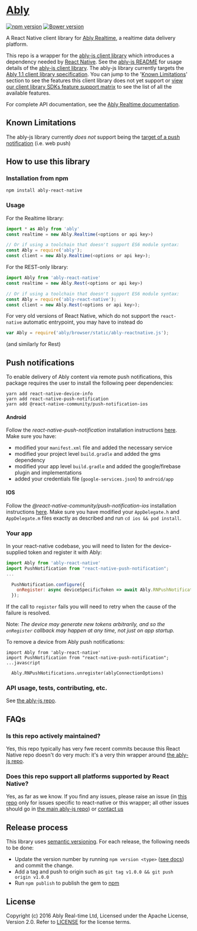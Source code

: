 # [Ably](https://www.ably.io)

[![npm version](https://badge.fury.io/js/ably.svg)](https://badge.fury.io/js/ably)
[![Bower version](https://badge.fury.io/bo/ably.svg)](https://badge.fury.io/bo/ably)

A React Native client library for [Ably Realtime](https://www.ably.io), a realtime data delivery platform.

This repo is a wrapper for the [ably-js client library](https://github.com/ably/ably-js) which introduces a dependency needed by [React Native](https://facebook.github.io/react-native/). See the [ably-js README](https://github.com/ably/ably-js) for usage details of the [ably-js client library](https://github.com/ably/ably-js). The ably-js library currently targets the [Ably 1.1 client library specification](https://www.ably.io/documentation/client-lib-development-guide/features/). You can jump to the '[Known Limitations](#known-limitations)' section to see the features this client library does not yet support or [view our client library SDKs feature support matrix](https://www.ably.io/download/sdk-feature-support-matrix) to see the list of all the available features.

For complete API documentation, see the [Ably Realtime documentation](https://www.ably.io/documentation).

## Known Limitations

The ably-js library currently *does not* support being the [target of a push notification](https://www.ably.io/documentation/general/push#activate) (i.e. web push)

## How to use this library

### Installation from npm

    npm install ably-react-native

### Usage

For the Realtime library:
```javascript
import * as Ably from 'ably'
const realtime = new Ably.Realtime(<options or api key>)

// Or if using a toolchain that doesn't support ES6 module syntax:
const Ably = require('ably');
const client = new Ably.Realtime(<options or api key>);
```

For the REST-only library:
```javascript
import Ably from 'ably-react-native'
const realtime = new Ably.Rest(<options or api key>)

// Or if using a toolchain that doesn't support ES6 module syntax:
const Ably = require('ably-react-native');
const client = new Ably.Rest(<options or api key>);
```

For very old versions of React Native, which do not support the `react-native` automatic entrypoint, you may have to instead do
```javascript
var Ably = require('ably/browser/static/ably-reactnative.js');
```
(and similarly for Rest)

## Push notifications

To enable delivery of Ably content via remote push notifications, this package requires the user to install the following peer dependencies:

    yarn add react-native-device-info
    yarn add react-native-push-notification
    yarn add @react-native-community/push-notification-ios

#### Android

Follow the *react-native-push-notification* installation instructions [here](https://github.com/zo0r/react-native-push-notification#readme).  Make sure you have:

 * modified your `manifest.xml` file and added the necessary service
 * modified your project level `build.gradle` and added the gms dependency
 * modified your app level `build.gradle` and added the google/firebase plugin and implementations
 * added your credentials file (`google-services.json`) to `android/app`

#### IOS

Follow the *@react-native-community/push-notification-ios* installation instructions [here](https://github.com/react-native-push-notification-ios/push-notification-ios).  Make sure you have modified your `AppDelegate.h` and `AppDelegate.m` files exactly as described and run `cd ios && pod install`.

### Your app
In your react-native codebase, you will need to listen for the device-supplied token and register it with Ably:
```javascript
import Ably from 'ably-react-native'
import PushNotification from "react-native-push-notification";
...

  PushNotification.configure({
    onRegister: async deviceSpecificToken => await Ably.RNPushNotifications.register(ablyConnectionOptions, deviceSpecificToken);
  });

```

If the call to `register` fails you will need to retry when the cause of the failure is resolved.  

Note: *The device may generate new tokens arbitrarily, and so the `onRegister` callback may happen at any time, not just on app startup.*

To remove a device from Ably push notifications:
```
import Ably from 'ably-react-native'
import PushNotification from "react-native-push-notification";
...javascript

  Ably.RNPushNotifications.unregister(ablyConnectionOptions)

```

### API usage, tests, contributing, etc.

See [the ably-js repo](https://github.com/ably/ably-js).

## FAQs

### Is this repo actively maintained?

Yes, this repo typically has very fwe recent commits because this React Native repo doesn't do very much: it's a very thin wrapper around [the ably-js repo](https://github.com/ably/ably-js).

### Does this repo support all platforms supported by React Native?

Yes, as far as we know. If you find any issues, please raise an issue (in [this repo](https://github.com/ably/ably-js-react-native/issues) only for issues specific to react-native or this wrapper; all other issues should go in [the main ably-js repo](https://github.com/ably/ably-js/issues)) or [contact us](https://www.ably.io/contact)

## Release process

This library uses [semantic versioning](http://semver.org/). For each release, the following needs to be done:

* Update the version number by running `npm version <type>` ([see docs](https://docs.npmjs.com/cli/version)) and commit the change.
* Add a tag and push to origin such as `git tag v1.0.0 && git push origin v1.0.0`
* Run `npm publish` to publish the gem to [npm](https://www.npmjs.com/package/ably-react-native)

## License

Copyright (c) 2016 Ably Real-time Ltd, Licensed under the Apache License, Version 2.0.  Refer to [LICENSE](LICENSE) for the license terms.
